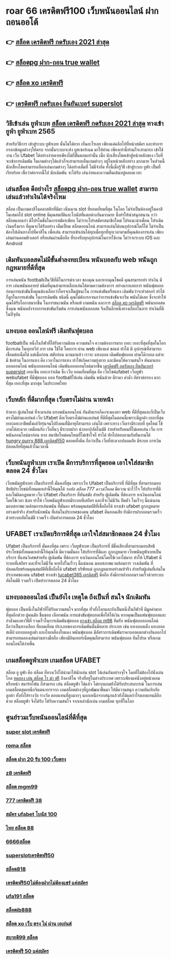 # roar 66 เครดิตฟรี100 เว็บพนันออนไลน์   ฝากถอนออโต้ 

## 👉 [สล็อต เครดิตฟรี กดรับเอง 2021 ล่าสุด](https://mabet.net/register/)
## 👉 [สล็อตpg ฝาก-ถอน true wallet](https://mabet.net/)
## 👉 [สล็อต xo เครดิตฟรี](https://mabet.net/20-free-100/)
## 👉 [เครดิตฟรี กดรับเอง ยืนยันเบอร์ superslot](https://bio.link/tisawago)

## วิธีเข้าเล่น ยูฟ่าเบท  [สล็อต เครดิตฟรี กดรับเอง 2021 ล่าสุด](https://mabet.net/) ทางเข้ายูฟ่า ยูฟ่าเบท 2565

สำหรับวิธีการ เข้าสู่ระบบ ยูฟ่าเบท  นั้นไม่ได้ยาก เย็นอะไรเลย เพียงแค่คลิกไปที่หน้าสมัคร  และทำการกรอกข้อมูลต่างๆให้ครบ จากนั้นระบบจะส่ง  ยูสเซอร์เนม มาให้ท่าน เพียงเท่านี้ท่านก็จะสามารถ เข้าใช้งาน  เว็บ Ufabet ได้อย่างง่ายดายเพียงไม่กี่ขั้นตอนเท่านั้น เมื่อ นักเสี่ยงโชคเข้าสู่หน้าหลักของ เว็บที่จะเข้าการเดิมพัน ในเกมต่างๆได้แล้วก็จะสามารถเห็นเกมต่างๆ อยู่ในหน้าหลักอย่าง มากมาย  ในส่วนนี้ นักเสี่ยงโชคสามารถเลือกเล่นเกมต่างๆ ได้อย่างเต็มที่ ไม่มีจำกัด  ทั้งนี้เมื่อรู้วิธี เข้าสู่ระบบ  ยูฟ่า เป็นที่เรียบร้อย เชื่อว่าต่อจากนี้ไป นักเดิมพัน จะได้รับ  เล่นง่ายและความตื่นเต้นอยู่ตลอดเวลา


## เล่นสล็อต ดีอย่างไร [สล็อตpg ฝาก-ถอน true wallet](https://mabet.net/20-free-100/) สามารถเล่นแล้วทำเงินได้จริงไหม

สล็อต เป็นเกมคาสิโนคลาสสิกที่มีมา เนิ่นนาน   slot  ที่ยอดเยี่ยมที่สุด ในโลก ไม่จำเป็นต้องอยู่ในคาสิโนเสมอไป  slot online มีคุณสมบัติและโบนัสที่แตกต่างกันมากมาย ซึ่งทำให้น่าสนุกสนาน กว่าสล็อตแบบเก่า  มีโปรโมชั่นในการสมัครเพียบ ไม่ว่าจะโปรสมัครสมาชิกใหม่ โปรแนะนำเพื่อน โปรเติมเงินครั้งแรก ที่คุณจะได้รับอย่าง เต็มเปี่ยม สล็อตออนไลน์ สามารถเล่นได้บนอุปกรณ์ใดก็ได้ ไม่จำเป็นต้องไปเดินทางไปที่คาสิโน เพื่อเล่น สามารถเข้าเล่นได้ทุกเมื่อทุกที่ทุกเวลาตามที่คุณต้องการเล่น เพียงเล่นผ่านคอมพิวเตอร์ หรือเล่นผ่านมือถือ ที่รองรับทุกอุปกรณ์ในการใช้งาน ไม่ว่าจะระบบ iOS และ Android

##  เดิมพันบอลสดไม่มีขั้นต่ำลงทะเบียน  พนันบอลกับ web พนันถูกกฎหมายที่ดีที่สุด

 การเล่นพนัน footballเป็นวิธีที่ดีในการฆ่าเวลา ของคุณ และหากคุณโชคดี คุณสามารถทำ ทำเงิน  มีการ เล่นพนันหลายป ชนิดที่คุณสามารถเลือกเล่นได้ตามความต้องการ  อย่างแรกเลยการ พนันฟุตบอลก่อนการแข่งขันซึ่งคุณต้องเลือกว่าใครจะเป็นผู้ชนะใน การแข่งขันหรือแทง เดิมพันว่าจะทำสกอร์ ทำได้กี่ลูกในการแข่งขัน ในการเดิมพัน ชนิดนี้ คุณไม่ต้องรอจนกว่าการแข่งขันจะเริ่ม  พนันได้เลย ซึ่งจะทำให้คุณได้รับโอกาสมากขึ้น ในการชนะพนัน หรือแพ้ เกมพนัน และการ [สล็อต xo เครดิตฟรี](https://bio.link/tisawago) พนันบอลสด  ซึ่งคุณ พนันหลังจากการแข่งขันเริ่มต้น  การเล่นพนันบอลสด จึงเป็นอีกหนึ่งทางเลือกในการ ทำเงินที่ดีในปัจุบัน

## แทงบอล ออนไลน์ฟรี เดิมพันฟุตบอล

 footballเป็น หนึ่งในกีฬาที่ได้รับความนิยม ความสนใจ ความต้องการมาก เยอะ เยอะที่สุดที่สุดในโลก มีการเล่น ในทุกทวีป การ เล่น  ใช้ได้ โดยการ ผ่าน  web  เพียงแค่ ขอแค่ ทำได้ มี อุปกรณ์ที่สามารถเชื่อมต่อเน็ตได้ แต่เมื่อก่อน สมัยก่อน นานมาแล้ว เราจะ แทงบอล เดิมพันฟุตบอล  ผ่านโต๊ะบอล แต่จะมี ข้อห้าม ในการแทง  คือ เวลาในการแทง  ทำให้เกิดความยุ่งยาก และมีคนให้ความสนใจ หันมาแทงบอลออนไลน์ พนันบอลออนไลน์ เดิมพันบอลออนไลน์มากขึ้น [เครดิตฟรี กดรับเอง ยืนยันเบอร์ superslot](https://mabet.net/register/) เยอะขึ้น เยอะกว่าเดิม ซึ่ง เว็บ   ยอดเยี่ยมที่สุด  คือ เว็บไซต์ufabet เว็บยูฟ่า webufabet ที่มีฟุตบอล บอล footballให้เล่น เดิมพัน พนันด้วย มีราคา ค่าน้ำ อัตราต่อรอง มากที่สุด เยอะที่สุด มากสุด ในประเทศไทย

##  เว็บหลัก  ที่ดีมากที่สุด  เว็บตรงไม่ผ่าน นายหน้า 

ถ้าหาก ผู้เล่นใหม่ ที่จะมาเล่น แทงพนันออนไลน์ อันดับแรกก็คงจะมองหา web ที่ดีที่สุดและก็เป็นเว็บตรงไม่ผ่านเอเย่นต์   เว็บ Ufabet คือเว็บตรงไม่ผ่านเอเย่นต์  ที่ดีที่สุดในตอนนี้เพราะมีลูกค้า  เยอะที่สุด เยอะแยะอาชีพตั้งแต่วัยรุ่นจนไปถึงคนที่มีอายุก็สามารถ เล่นได้ เพราะทาง เว็บเรามีระบบที่ ยุคใหม่ ใช้งานได้สะดวก เหมือนกับ เว็บอื่นๆ มีระบบฝาก   นำออก}อัตโนมัติ ง่ายสำหรับคนที่ไม่เคยเล่น  เว็บ การพนันออนไลน์มาก่อน หาก สมาชิกใหม่คนไหนที่ไม่เข้าใจก็ ทำได้ ทักไปสอบถามกับทีมงานได้ [hungry purry 888 เครดิตฟรี50](https://member.mabet.net/?action=login) ตลอดทั้งคืน ถือว่าเป็น เว็บที่สะดวกปลอดภัย มีระบบ การเงินปลอดภัยที่สุดแล้วในเวลานี้ 


##  เว็บพนันยูฟ่าเบท เราเปิด มีการบริการที่สุดยอด  เอาใจใส่สมาชิกตลอด 24 ชั่วโมง

 เว็บพนันยูฟ่าเบท เป็นบริการที่ มั่นคงที่สุด เพราะเว็บ Ufabet  เป็นบริการที่ ที่ดีที่สุด ที่สามารถมอบสิทธิประโยชน์ทั้งหมดเหล่านี้ให้คุณได้ *รอยัล สล็อต 777 ดาวน์โหลด* มีความ น่าไว้ใจ  ให้บริการที่ดีและไม่ผิดกฏหมาย เว็บ Ufabet เป็นบริการ ที่ทันสมัย สำหรับ ผู้เดิมพัน ที่ต้องการ หาเงินออนไลน์โดยใช้เวลา น้อย  ทำให้  เว็บพนันยูฟ่าเบทมีระบบที่เสถียร และที่จะไม่มีวัน ปิดตัว ในเร็วๆ นี้แน่นอน มอบสภาพแวดล้อมการเล่นพนัน ที่มั่นคง พร้อมคุณสมบัติที่เชื่อถือได้  ทางเข้า ufabet   ถูกกฎหมายอย่างแท้จริง สำหรับนักพนัน ที่เล่นในประเทศของตน  ufabet คืนยอดเสีย ยังมีการฝากถอนรวดเร็วด้วยระบบอัตโนมัติ รวดเร็ว เปิดทำการตลอด 24 ชั่วโมง


## UFABET เราเปิดบริการดีที่สุด เอาใจใส่สมาชิกตลอด 24 ชั่วโมง

Ufabet  เป็นบริการที่ มั่นคงที่สุด เพราะ เว็บยูฟ่าเบท  เป็นบริการที่ มีชื่อเสียงที่สามารถมอบสิทธิประโยชน์ทั้งหมดเหล่านี้ให้คุณได้ มีความมั่นคง  ให้บริการที่ดีและ ถูกกฎหมาย  เว็บพนันยูฟ่าเบทเป็นบริการ ที่แสนวิเศษสำหรับ ผู้เดิมพัน ที่ต้องการ หาเงินออนไลน์โดยใช้เวลาไม่มาก  ทำให้ Ufabet มีระบบที่เสถียร และที่จะไม่มีวัน หายไปในเร็วๆ นี้แน่นอน มอบสภาพแวดล้อมการ วางเดิมพัน ที่ ปลอดภัยพร้อมคุณสมบัติที่เชื่อถือได้ ufabet บริษัทแม่ ถูกกฎหมายอย่างแท้จริง สำหรับผู้เล่นที่เล่นในประเทศของตน  ufabet ทางเข้า [lucabet365 เครดิตฟรี](https://member.mabet.net/?action=login) มือถือ ยังมีการฝากถอนรวดเร็วด้วยระบบอัตโนมัติ รวดเร็ว เปิดทำการตลอด 24 ชั่วโมง


##  แทงบอลออนไลน์   เป็นยังไง เหตุใด ถึงเป็นที่ สนใจ นักเดิมพัน 

ฟุตบอล  เป็นหนึ่งในกีฬาที่ได้รับความสนใจ  มากที่สุด  ทั่วทั้งโลกและยังเป็นหนึ่งในกีฬาที่ มีมูลค่ามากที่สุดอีกด้วย ผู้คนมัก ชื่นชอบ  เลือกพนัน การแข่งขันฟุตบอลเพื่อให้ได้เงิน หากคุณเป็นแฟนฟุตบอลและกำลังมองหาวิธีที่ รวดเร็วในการเดิมพันฟุตบอล  [ทางเข้า สล็อต m98](https://mabet.net/credit-free-new/) ทีมรัก  พนันฟุตบอลออนไลน์  ถือว่าเป็นทางเลือก ที่ยอดเยี่ยม ประเภทของการเดิมพันนั้นมีหลาย ประเภท เช่น แทงบอลเต็ง แทงบอลสเต็ป แทงบอลสูงต่ำ แทงใบเหลืองใบแดง พนันฟุตบอล มีอัตราการเดิมพันราคาบอลแตกต่างกันออกไป สามารถทดลองเล่นผ่านทางมือถือ เพียงมีอินเทอร์เน็ตคุณก็สามารถ พนันฟุตบอล ทีมโปรด หรือเกมออนไลน์ได้ง่ายขึ้น


##  เกมสล็อตยูฟ่าเบท  เกมสล็อต  UFABET

สล็อต ยู ยูฟ่า คือ สล็อต ที่ทางเว็ปได้นำมาให้นักเล่น slot  ได้เล่นกันอย่างจุใจ โดยที่ไม่ต้องไปนั่งเล่นไกล [ทดลอง เล่น สล็อต โร ม่า ฟรี](https://mabet.net/) ถึงคาสิโน จริงที่อยู่ในต่างประเทศ เพราะเพียงแค่นั่งอยู่หน้าคอมหรือหน้า สมาร์ทโฟน ก็สามารถ เล่น สล็อตยูฟ่า ได้แล้ว  ไม่ยากแถมยังได้รับประสบการณ์ ในการเล่น เกมสล็อตสุดเหนือจินตนาการจาก เกมสล็อตต่างๆที่ถูกพัฒนาขึ้นมา ให้มีความสนุก ความบันเทิงกับ ลูกค้า ทั้งยังให้รางวัล รางวัล ตอบแทนที่สูงมากๆ นอกเหนือจากสนุกแล้วยังได้ผลกำไรตอบแทนดีอีกด้วย  สล็อตยูฟ่า จึงได้รับ ได้รับความสนใจ จากเหล่านักเล่น  เกมสล็อต ทุกที่ในโลก


## ศูนย์รวมเว็บพนันออนไลน์ที่ดีที่สุด

### [super slot เครดิตฟรี](https://atom.io/themes/MABET.net%20สล็อตเว็บตรง%20สล็อต%20ฝาก-ถอน%20true%20wallet%202021%20008%20สล็อต%20สล็อตอตกหนัก%2020รับ100)
### [roma สล็อต](https://atom.io/themes/MABET.net%20สล็อตเว็บตรง%20เครดิตฟรี%2050%20ล่าสุด%20008%20สล็อต%20สล็อตอตกหนัก%2020รับ100)
### [สล็อต ฝาก 20 รับ 100 เว็บตรง](https://atom.io/themes/MABET.net%20สล็อตเว็บตรง%20สล็อต007%20008%20สล็อต%20สล็อตอตกหนัก%2020รับ100)
### [z8 เครดิตฟรี](https://atom.io/themes/MABET.net%20สล็อตเว็บตรง%20เว็บ%20สล็อต%20ที่%20ใหญ่%20ที่สุด%20ใน%20โลก%20008%20สล็อต%20สล็อตอตกหนัก%2020รับ100)
### [สล็อต mgm99](https://atom.io/themes/MABET.net%20สล็อตเว็บตรง%20เครดิตฟรีgoogle%20008%20สล็อต%20สล็อตอตกหนัก%2020รับ100)
### [777 เครดิตฟรี 38](https://atom.io/themes/MABET.net%20สล็อตเว็บตรง%20เครดิตฟรี300ไม่ต้องฝากไม่ต้องแชร์แค่สมัคร%202022%20008%20สล็อต%20สล็อตอตกหนัก%2020รับ100)
### [สมัคร ufabet โบนัส 100](https://atom.io/themes/MABET.net%20สล็อตเว็บตรง%201688sagame%20เครดิตฟรี%20008%20สล็อต%20สล็อตอตกหนัก%2020รับ100)
### [ไทย สล็อต 88](https://atom.io/themes/MABET.net%20สล็อตเว็บตรง%20เครดิตฟรี50%20mega168%20008%20สล็อต%20สล็อตอตกหนัก%2020รับ100)
### [6666สล็อต](https://atom.io/themes/MABET.net%20สล็อตเว็บตรง%20เครดิตฟรี%2050%20ทำ%20300%20ถอนได้%20150%20008%20สล็อต%20สล็อตอตกหนัก%2020รับ100)
### [superslotเครดิตฟรี50](https://atom.io/themes/MABET.net%20สล็อตเว็บตรง%20superslot%20เครดิตฟรี30%20008%20สล็อต%20สล็อตอตกหนัก%2020รับ100)
### [สล็อต818](https://atom.io/themes/MABET.net%20สล็อตเว็บตรง%20สล็อต249%20008%20สล็อต%20สล็อตอตกหนัก%2020รับ100)
### [เครดิตฟรี50ไม่ต้องฝากไม่ต้องแชร์ แค่สมัคร](https://atom.io/themes/MABET.net%20สล็อตเว็บตรง%20ซุปเปอร์%20สล็อต%20008%20สล็อต%20สล็อตอตกหนัก%2020รับ100)
### [ufa191 สล็อต](https://atom.io/themes/MABET.net%20สล็อตเว็บตรง%20เครดิตฟรี%20100%20008%20สล็อต%20สล็อตอตกหนัก%2020รับ100)
### [สล็อตib888](https://atom.io/themes/MABET.net%20สล็อตเว็บตรง%20สล็อต%20ตรง%20ไม่%20ผ่าน%20เอเย่นต์%20008%20สล็อต%20สล็อตอตกหนัก%2020รับ100)
### [สล็อต xo เว็บ ตรง ไม่ ผ่าน เอเย่นต์](https://atom.io/themes/MABET.net%20สล็อตเว็บตรง%20superslot%20เครดิตฟรี%2030%20ยืนยันเบอร์%20008%20สล็อต%20สล็อตอตกหนัก%2020รับ100)
### [สบายดี99 สล็อต](https://atom.io/themes/MABET.net%20สล็อตเว็บตรง%20สมัคร%20ufabet%20คาสิโน%20008%20สล็อต%20สล็อตอตกหนัก%2020รับ100)
### [เครดิตฟรี 50 แค่สมัคร](https://atom.io/themes/MABET.net%20สล็อตเว็บตรง%20สล็อต%201234%20joker%20008%20สล็อต%20สล็อตอตกหนัก%2020รับ100)